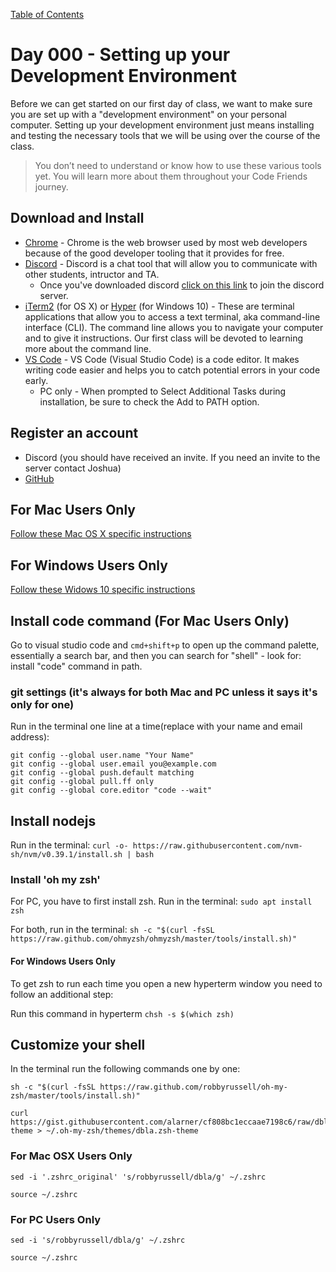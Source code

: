 [Table of Contents](/README.md)

# Day 000 - Setting up your Development Environment

Before we can get started on our first day of class, we want to make sure you are set up with a "development environment" on your personal computer. Setting up your development environment just means installing and testing the necessary tools that we will be using over the course of the class.

> You don’t need to understand or know how to use these various tools yet. You will learn more about them throughout your Code Friends journey. 

## Download and Install
* [Chrome](https://www.google.com/chrome/) - Chrome is the web browser used by most web developers because of the good developer tooling that it provides for free.
* [Discord](https://discord.com/download) - Discord is a chat tool that will allow you to communicate with other students, intructor and TA.
    * Once you've downloaded discord [click on this link](https://discord.gg/p37P2Xrj) to join the discord server.
* [iTerm2](https://www.iterm2.com/downloads.html) (for OS X) or [Hyper](https://hyper.is) (for Windows 10) - These are terminal applications that allow you to access a text terminal, aka command-line interface (CLI). The command line allows you to navigate your computer and to give it instructions. Our first class will be devoted to learning more about the command line.
* [VS Code](https://code.visualstudio.com/Download) - VS Code (Visual Studio Code) is a code editor. It makes writing code easier and helps you to catch potential errors in your code early.
    * PC only - When prompted to Select Additional Tasks during installation, be sure to check the Add to PATH option. 

## Register an account
* Discord (you should have received an invite. If you need an invite to the server contact Joshua)
* [GitHub](https://github.com/join)

## For Mac Users Only

[Follow these Mac OS X specific instructions](./mac.md)

## For Windows Users Only

[Follow these Widows 10 specific instructions](./windows.md)

## Install code command (For Mac Users Only)

Go to visual studio code and `cmd+shift+p` to open up the command palette, essentially a search bar, and then you can search for "shell" - look for: install "code" command in path.

### git settings (it's always for both Mac and PC unless it says it's only for one)

Run in the terminal one line at a time(replace with your name and email address):

```
git config --global user.name "Your Name"
git config --global user.email you@example.com
git config --global push.default matching
git config --global pull.ff only
git config --global core.editor "code --wait"
```

## Install nodejs 

Run in the terminal: `curl -o- https://raw.githubusercontent.com/nvm-sh/nvm/v0.39.1/install.sh | bash`

### Install 'oh my zsh'

For PC, you have to first install zsh. Run in the terminal:
`sudo apt install zsh` 

For both, run in the terminal: `sh -c "$(curl -fsSL https://raw.github.com/ohmyzsh/ohmyzsh/master/tools/install.sh)"`

#### For Windows Users Only

To get zsh to run each time you open a new hyperterm window you need to follow an additional step:

Run this command in hyperterm `chsh -s $(which zsh)`

## Customize your shell

In the terminal run the following commands one by one:

```
sh -c "$(curl -fsSL https://raw.github.com/robbyrussell/oh-my-zsh/master/tools/install.sh)"

```
```
curl https://gist.githubusercontent.com/alarner/cf808bc1eccaae7198c6/raw/dbla.zsh-theme > ~/.oh-my-zsh/themes/dbla.zsh-theme
```

### For Mac OSX Users Only
```
sed -i '.zshrc_original' 's/robbyrussell/dbla/g' ~/.zshrc
```
```
source ~/.zshrc
```

### For PC Users Only

```
sed -i 's/robbyrussell/dbla/g' ~/.zshrc
```
```
source ~/.zshrc
```
